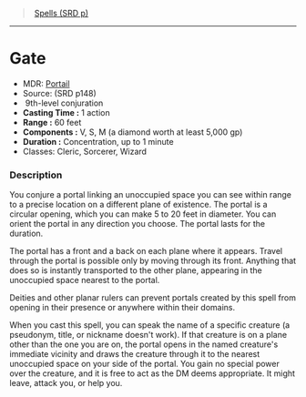 ﻿---
!SpellItem
Family: SpellVO
Level: 9
Type: conjuration
CastingTime: 1 action
Range: 60 feet
Components: V, S, M (a diamond worth at least 5,000 gp)
Duration: Concentration, up to 1 minute
Classes: Cleric, Sorcerer, Wizard
Id: spells_vo.md#gate
ParentLink: spells_vo.md#spells-srd-p
Name: Gate
ParentName: Spells (SRD p)
NameLevel: 1
AltName: '[Portail](hd_spells_portail.md)'
Source: (SRD p148)
Attributes:
  Name: Gate
  Markdown: >+
    # <!--Name-->Gate<!--/Name-->


    - MDR: <!--AltName-->[Portail](hd_spells_portail.md)<!--/AltName-->

    - Source: <!--Source-->(SRD p148)<!--/Source-->

    -  <!--Level-->9<!--/Level-->th-level <!--Type-->conjuration<!--/Type-->

    - **Casting Time :** <!--CastingTime-->1 action<!--/CastingTime-->

    - **Range :** <!--Range-->60 feet<!--/Range-->

    - **Components :** <!--Components-->V, S, M (a diamond worth at least 5,000 gp)<!--/Components-->

    - **Duration :** <!--Duration-->Concentration, up to 1 minute<!--/Duration-->

    - Classes: <!--Classes-->Cleric, Sorcerer, Wizard<!--/Classes-->


    ### Description


    You conjure a portal linking an unoccupied space you can see within range to a precise location on a different plane of existence. The portal is a circular opening, which you can make 5 to 20 feet in diameter. You can orient the portal in any direction you choose. The portal lasts for the duration.


    The portal has a front and a back on each plane where it appears. Travel through the portal is possible only by moving through its front. Anything that does so is instantly transported to the other plane, appearing in the unoccupied space nearest to the portal.


    Deities and other planar rulers can prevent portals created by this spell from opening in their presence or anywhere within their domains.


    When you cast this spell, you can speak the name of a specific creature (a pseudonym, title, or nickname doesn't work). If that creature is on a plane other than the one you are on, the portal opens in the named creature's immediate vicinity and draws the creature through it to the nearest unoccupied space on your side of the portal. You gain no special power over the creature, and it is free to act as the DM deems appropriate. It might leave, attack you, or help you.

  AltName: '[Portail](hd_spells_portail.md)'
  Source: (SRD p148)
  Level: 9
  Type: conjuration
  CastingTime: 1 action
  Range: 60 feet
  Components: V, S, M (a diamond worth at least 5,000 gp)
  Duration: Concentration, up to 1 minute
  Classes: Cleric, Sorcerer, Wizard
AttributesDictionary: >+
  Name: Gate

  Markdown: >+

    # <!--Name-->Gate<!--/Name-->





    - MDR: <!--AltName-->[Portail](hd_spells_portail.md)<!--/AltName-->



    - Source: <!--Source-->(SRD p148)<!--/Source-->



    -  <!--Level-->9<!--/Level-->th-level <!--Type-->conjuration<!--/Type-->



    - **Casting Time :** <!--CastingTime-->1 action<!--/CastingTime-->



    - **Range :** <!--Range-->60 feet<!--/Range-->



    - **Components :** <!--Components-->V, S, M (a diamond worth at least 5,000 gp)<!--/Components-->



    - **Duration :** <!--Duration-->Concentration, up to 1 minute<!--/Duration-->



    - Classes: <!--Classes-->Cleric, Sorcerer, Wizard<!--/Classes-->





    ### Description





    You conjure a portal linking an unoccupied space you can see within range to a precise location on a different plane of existence. The portal is a circular opening, which you can make 5 to 20 feet in diameter. You can orient the portal in any direction you choose. The portal lasts for the duration.





    The portal has a front and a back on each plane where it appears. Travel through the portal is possible only by moving through its front. Anything that does so is instantly transported to the other plane, appearing in the unoccupied space nearest to the portal.





    Deities and other planar rulers can prevent portals created by this spell from opening in their presence or anywhere within their domains.





    When you cast this spell, you can speak the name of a specific creature (a pseudonym, title, or nickname doesn't work). If that creature is on a plane other than the one you are on, the portal opens in the named creature's immediate vicinity and draws the creature through it to the nearest unoccupied space on your side of the portal. You gain no special power over the creature, and it is free to act as the DM deems appropriate. It might leave, attack you, or help you.



  AltName: '[Portail](hd_spells_portail.md)'

  Source: (SRD p148)

  Level: 9

  Type: conjuration

  CastingTime: 1 action

  Range: 60 feet

  Components: V, S, M (a diamond worth at least 5,000 gp)

  Duration: Concentration, up to 1 minute

  Classes: Cleric, Sorcerer, Wizard

---
> [Spells (SRD p)](srd_spells.md)

---

# Gate

- MDR: [Portail](hd_spells_portail.md)
- Source: (SRD p148)
-  9th-level conjuration
- **Casting Time :** 1 action
- **Range :** 60 feet
- **Components :** V, S, M (a diamond worth at least 5,000 gp)
- **Duration :** Concentration, up to 1 minute
- Classes: Cleric, Sorcerer, Wizard

### Description

You conjure a portal linking an unoccupied space you can see within range to a precise location on a different plane of existence. The portal is a circular opening, which you can make 5 to 20 feet in diameter. You can orient the portal in any direction you choose. The portal lasts for the duration.

The portal has a front and a back on each plane where it appears. Travel through the portal is possible only by moving through its front. Anything that does so is instantly transported to the other plane, appearing in the unoccupied space nearest to the portal.

Deities and other planar rulers can prevent portals created by this spell from opening in their presence or anywhere within their domains.

When you cast this spell, you can speak the name of a specific creature (a pseudonym, title, or nickname doesn't work). If that creature is on a plane other than the one you are on, the portal opens in the named creature's immediate vicinity and draws the creature through it to the nearest unoccupied space on your side of the portal. You gain no special power over the creature, and it is free to act as the DM deems appropriate. It might leave, attack you, or help you.

